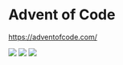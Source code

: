 # Advent of Code

https://adventofcode.com/

<!--- advent_readme_stars table --->


![](https://img.shields.io/badge/day%20📅-5-blue) ![](https://img.shields.io/badge/stars%20⭐-4-yellow) ![](https://img.shields.io/badge/days%20completed-2-red)

